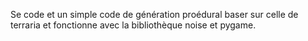 Se code et un simple code de génération proédural baser sur celle de terraria et fonctionne avec la bibliothèque noise et pygame.
